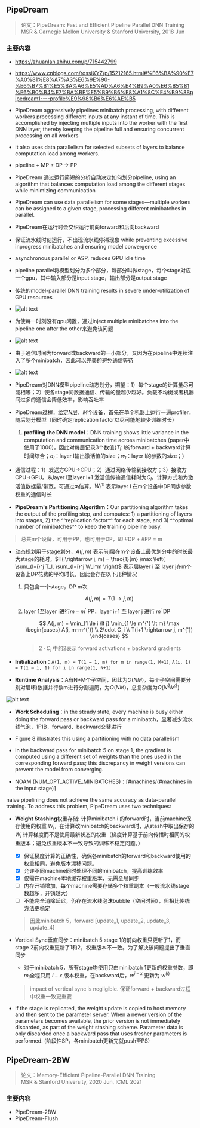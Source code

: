 ## PipeDream
> 论文：PipeDream: Fast and Efficient Pipeline Parallel DNN Training  
> MSR & Carnegie Mellon University & Stanford University, 2018 Jun

### 主要内容
- https://zhuanlan.zhihu.com/p/715442799
- https://www.cnblogs.com/rossiXYZ/p/15212165.html#%E6%BA%90%E7%A0%81%E8%A7%A3%E6%9E%90-%E6%B7%B1%E5%BA%A6%E5%AD%A6%E4%B9%A0%E6%B5%81%E6%B0%B4%E7%BA%BF%E5%B9%B6%E8%A1%8C%E4%B9%8Bpipedream1----profile%E9%98%B6%E6%AE%B5
- PipeDream aggressively pipelines minibatch processing, with different workers processing different inputs at any instant of time. This is accomplished by injecting multiple inputs into the worker with the first DNN layer, thereby keeping the pipeline full and ensuring concurrent processing on all workers  
- It also uses data parallelism for selected subsets of layers to balance computation load among workers.
- pipeline + MP + DP → PP
- PipeDream 通过运行简短的分析自动决定如何划分pipeline, using an algorithm that balances computation load among the different stages while minimizing communication
- PipeDream can use data parallelism for some stages—multiple workers can be assigned to a given stage, processing different minibatches in parallel.
- PipeDream在运行时会交织运行前向forward和后向backward
- 保证流水线时刻运行，不出现流水线停滞现象 while preventing excessive inprogress minibatches and ensuring model convergence
- asynchronous parallel or ASP, reduces GPU idle time
- pipeline parallel将模型划分为多个部分，每部分叫做stage，每个stage对应一个gpu，其中输入部分是input stage，输出部分是output stage
- 传统的model-parallel DNN training results in severe under-utilization of GPU resources
- ![alt text](1750254727335.jpg)
- 为使每一时刻没有gpu闲置，通过inject multiple minibatches into the pipeline one after the other来避免该问题
- ![alt text](image-1.png)
- 由于通信时间为forward或backward的一小部分，又因为在pipeline中连续注入了多个minibatch，因此可以完美的避免通信等待
- ![alt text](image-2.png)
- PipeDream对DNN模型pipeline动态划分，期望：1）每个stage的计算量尽可能相等；2）使各stage间数据通信、传输的量越少越好。负载不均衡或者机器间过多的通信会降低效率，影响吞吐率

- PipeDream过程，给定$N$层，$M$个设备，首先在单个机器上运行一遍profiler，随后划分模型（同时确定replication factor以尽可能地较少训练时长）
    1. **profiling the DNN model**：DNN training shows little variance in the computation and communication time across minibatches (paper中使用了1000)，因此对每层记录3个数值{$T_l$: l的forward + backward计算时间综合；$a_l$：layer l输出激活值的size；$w_l$：layer l的参数的size；}
- 通信过程：1）发送方GPU→CPU；2）通过网络传输到接收方；3）接收方CPU→GPU。从layer l至layer l+1 激活值传输通信耗时为$C_l$，计算方式和为激活值数据量/带宽，可通过$a_l$估算。$W_l^m$ 表示layer l 在m个设备中DP同步参数权重的通信时长
- **PipeDream's Partitioning Algorithm**：Our partitioning algorithm takes the output of the profiling step, and computes: 1) a partitioning of layers into stages, 2) the ^^replication factor^^ for each stage, and 3) ^^optimal number of minibatches^^ to keep the training pipeline busy.
> 总共m个设备，可用于PP，也可用于DP，即 #DP + #PP = m
- 动态规划用于stage划分，$A(j, m)$ 表示前j层在m个设备上最优划分中的时长最大stage的耗时，$T(i\rightarrow j, m) = \frac{1}{m} \max \left( \sum_{l=i}^j T_l, \sum_{l=i}^j W_l^m \right)$ 表示层layer i 至 layer j在m个设备上DP花费的平均时长，因此会存在以下几种情况
    1. 只包含一个stage，DP m次

        $$
        A(j, m) = T(1\rightarrow j, m)
        $$

    2. layer 1至layer i进行$m-m^{'}$ PP，layer i+1 至 layer j 进行 $m^{'}$ DP

        $$
        A(j, m) = \min_{1 \le i \lt j} \min_{1 \le m^{'} \lt m} \max \begin{cases}
            A(i, m-m^{'}) \\
            2\cdot C_i \\
            T(i+1 \rightarrow j, m^{'})
        \end{cases}
        $$

        > $2\cdot C_i$ 中的2表示 forward activations + backward gradients

- **Initialization**：`A(1, m) = T(1 → 1, m) for m in range(1, M+1)`, `A(i, 1) = T(1 → i, 1) for i in range(1, N+1)`
- **Runtime Analysis**：A有N*M个子空间，因此为$O(NM)$，每个子空间需要分别对层i和数据并行数m进行分割遍历，为$O(NM)$，总复杂度为$O(N^2M^2)$

![alt text](1750254779090.jpg)

- **Work Scheduling**：in the steady state, every machine is busy either doing the forward pass or backward pass for a minibatch，显著减少流水线气泡，1F1B，forward、backward交替进行
- Figure 8 illustrates this using a partitioning with no data parallelism

- in the backward pass for minibatch 5 on stage 1, the gradient is computed using a different set of weights than the ones used in the corresponding forward pass; this discrepancy in weight versions can prevent the model from converging.

- NOAM (NUM_OPT_ACTIVE_MINIBATCHES)：$\lceil \#\text{machines}/(\#\text{machines in the input stage}) \rceil$

naive pipelining does not achieve the same accuracy as data-parallel training. To address this problem, PipeDream uses two techniques:

- **Weight Stashing**权重存储: 计算minibatch i 的forward时，当前machine保存使用的权重 $W_i$，在计算改minibatch的backward时，从stash中取出保存的 $W_i$ 计算梯度而不是使用最新状态的权重（梯度计算基于前向传播时相同的权重版本；避免权重版本不一致导致的训练不稳定问题。）

    - [x] 保证梯度计算的正确性，确保各minibatch的forward和backward使用的权重相同，避免版本漂移问题。
    - [x] 允许不同machine同时处理不同的minibatch，提高训练效率
    - [x] 仅需在machine本地缓存权重版本，无需全局同步
    - [ ] 内存开销增加，每个machine需要存储多个权重副本（一般流水线stage数越多，开销越大）
    - [ ] 不能完全消除延迟，仍存在流水线泡沫bubble（空闲时间），但相比传统方法更稳定
    > 因此minibatch 5，forward [update_1, update_2, update_3, update_4]

- Vertical Sync垂直同步：minibatch 5 stage 1的前向权重只更新了1，而stage 2前向权重更新了1和2，权重版本不一致。为了解决该问题提出了垂直同步
    
    - 对于minibatch 5，所有stage均使用只由minibatch 1更新的权重参数，即$m_i$全程只用 $i-x$ 版本权重，在backward后，$w^{i-x}$ 更新为 $w^(i)$  
    > impact of vertical sync is negligible. 保证forward + backward过程中权重一致更重要

- If the stage is replicated, the weight update is copied to host memory and then sent to the parameter server. When a newer version of the parameters becomes available, the prior version is not immediately discarded, as part of the weight stashing scheme. Parameter data is only discarded once a backward pass that uses fresher parameters is performed. (阶段性SP，各minibatch更新完就push至PS)

## PipeDream-2BW
> 论文：Memory-Efficient Pipeline-Parallel DNN Training  
> MSR & Stanford University, 2020 Jun, ICML 2021

### 主要内容
- PipeDream-2BW
- PipeDream-Flush 